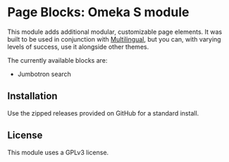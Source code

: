 # Page Blocks: Omeka S module

This module adds additional modular, customizable page elements. It was built to be used in conjunction with [Multilingual](https://github.com/ivyrze/omeka-s-theme-multilingual), but you can, with varying levels of success, use it alongside other themes.

The currently available blocks are:

* Jumbotron search

## Installation

Use the zipped releases provided on GitHub for a standard install.

## License

This module uses a GPLv3 license.